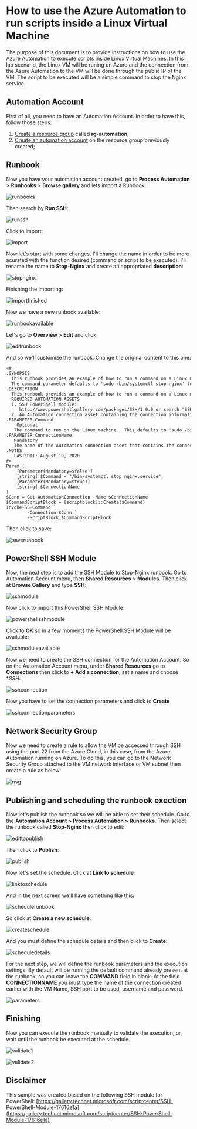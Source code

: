 # How to use the Azure Automation to run scripts inside a Linux Virtual Machine

The purpose of this document is to provide instructions on how to use the Azure Automation to execute scripts inside Linux Virtual Machines. In this lab scenario, the Linux VM will be runing on Azure and the connection from the Azure Automation to the VM will be done through the public IP of the VM. The script to be executed will be a simple command to stop the Nginx service.


## Automation Account

First of all, you need to have an Automation Account. In order to have this, follow those steps:

1. [Create a resource group](https://docs.microsoft.com/en-us/azure/azure-resource-manager/management/manage-resource-groups-portal#create-resource-groups) called **rg-automation**;
2. [Create an automation account](https://docs.microsoft.com/en-us/azure/automation/automation-quickstart-create-account) on the resource group previously created;

## Runbook

Now you have your automation account created, go to **Process Automation** > **Runbooks** > **Browse gallery** and lets import a Runbook:

![runbooks](images/runbooks.png)

Then search by **Run SSH**:

![runssh](images/runssh.png)

Click to import:

![import](images/import.png)

Now let's start with some changes. I'll change the name in order to be more acurated with the function desired (command or script to be executed). I'll rename the name to **Stop-Nginx** and create an appropriated **description**:

![stopnginx](images/stopnginx.png)

Finishing the importing:

![importfinished](images/importfinished.png)

Now we have a new runbook available:

![runbookavailable](images/runbookavailable.png)

Let's go to **Overview** > **Edit** and click:

![editrunbook](images/editrunbook.png)

And so we'll customize the runbook. Change the original content to this one:

```
<#
.SYNOPSIS
  This runbook provides an example of how to run a command on a Linux machine from Azure Automation. 
  The command parameter defaults to 'sudo /bin/systemctl stop nginx' to stop the Nginx service on the machine.  
.DESCRIPTION
  This runbook provides an example of how to run a command on a Linux machine. 
  REQUIRED AUTOMATION ASSETS  
  1. SSH PowerShell module: 
     http://www.powershellgallery.com/packages/SSH/1.0.0 or search "SSH" by JoeLevy on the Automation Module Gallery 
  2. An Automation connection asset containing the connection information needed to remote to your Linux machine
.PARAMETER Command
    Optional
   The command to run on the Linux machine.  This defaults to 'sudo /bin/systemctl stop nginx' to stop the Nginx service on the machine.
.PARAMETER ConnectionName
   Mandatory
   The name of the Automation connection asset that contains the connection object to connect with a Linux machine.
.NOTES
   LASTEDIT: August 19, 2020
#>
Param (
    [Parameter(Mandatory=$false)] 
    [string] $Command = "/bin/systemctl stop nginx.service",
    [Parameter(Mandatory=$true)] 
    [string] $ConnectionName
)
$Conn = Get-AutomationConnection -Name $ConnectionName
$CommandScriptBlock = [scriptblock]::Create($Command)
Invoke-SSHCommand `
        -Connection $Conn `
        -ScriptBlock $CommandScriptBlock
```

Then click to save:

![saverunbook](images/saverunbook.png)

## PowerShell SSH Module

Now, the next step is to add the SSH Module to Stop-Nginx runbook. Go to Automation Account menu, then **Shared Resources** > **Modules**. Then click at **Browse Gallery** and type **SSH**:

![sshmodule](images/sshmodule.png)

Now click to import this PowerShell SSH Module:

![powershellsshmodule](images/powershellsshmodule.png)

Click to **OK** so in a few moments the PowerShell SSH Module will be available:

![sshmoduleavailable](images/sshmoduleavailable.png)

Now we need to create the SSH connection for the Automation Account. So on the Automation Account menu, under **Shared Resources** go to **Connections** then click to **+ Add a connection**, set a name and choose **SSH*:

![sshconnection](images/sshconnection.png)

Now you have to set the connection parameters and click to **Create**

![sshconnectionparameters](images/sshconnectionparameters.png)

## Network Security Group

Now we need to create a rule to allow the VM be accessed through SSH using the port 22 from the Azure Cloud, in this case, from the Azure Automation running on Azure. To do this, you can go to the Network Security Group attached to the VM network interface or VM subnet then create a rule as below:

![nsg](images/nsg.png)

## Publishing and scheduling the runbook exection

Now let's publish the runbook so we will be able to set their schedule. Go to the **Automation Account > Process Automation > Runbooks**. Then select the runbook called **Stop-Nginx** then click to edit:

![edittopublish](images/edittopublish.png)

Then click to **Publish**:

![publish](images/publish.png)

Now let's set the schedule. Click at **Link to schedule**:

![linktoschedule](images/linktoschedule.png)

And in the next screen we'll have something like this:

![schedulerunbook](images/schedulerunbook.png)

So click at **Create a new schedule**:

![createschedule](images/createschedule.png)

And you must define the schedule details and then click to **Create**:

![scheduledetails](images/scheduledetails.png)

For the next step, we will define the runbook parameters and the execution settings. By default will be running the default command already present at the runbook, so  you can leave the **COMMAND** field in blank. At the field **CONNECTIONNAME** you must type the name of the connection created earlier with the VM Name, SSH port to be used, username and password.

![parameters](images/parameters.png)

## Finishing

Now you can execute the runbook manually to validate the execution, or, wait until the runbook be executed at the schedule.

![validate1](images/validate1.png)

![validate2](images/validate2.png)

## Disclaimer

This sample was created based on the following SSH module for PowerShell:
[https://gallery.technet.microsoft.com/scriptcenter/SSH-PowerShell-Module-17616e1a](https://gallery.technet.microsoft.com/scriptcenter/SSH-PowerShell-Module-17616e1a)








